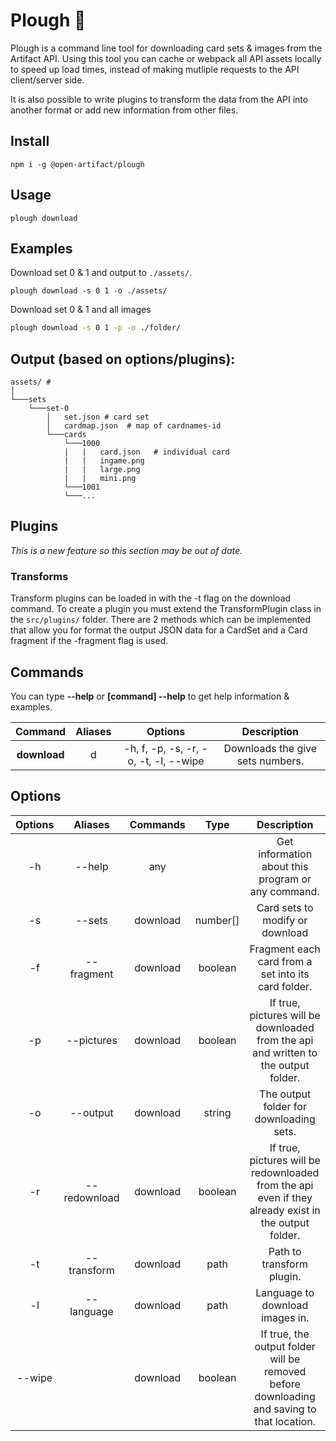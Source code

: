 # Plough 🚜
Plough is a command line tool for downloading card sets & images from the Artifact API. Using this tool you can cache or webpack all API assets locally to speed up load times, instead of making mutliple requests to the API client/server side.

It is also possible to write plugins to transform the data from the API into another format or add new information from other files.

## Install
```
npm i -g @open-artifact/plough
```

## Usage
```
plough download
```

## Examples
Download set 0 & 1 and output to `./assets/`.
```
plough download -s 0 1 -o ./assets/
```
Download set 0 & 1 and all images
```bash
plough download -s 0 1 -p -o ./folder/
```

## Output (based on options/plugins):
```
assets/ #
│
└───sets
    └───set-0
        │   set.json # card set
        │   cardmap.json  # map of cardnames-id
        └───cards
            └───1000
            |   |   card.json   # individual card
            |   |   ingame.png
            |   |   large.png
            |   |   mini.png
            └───1001
            └───...
```

## Plugins
*This is a new feature so this section may be out of date.*

### Transforms 
Transform plugins can be loaded in with the -t flag on the download command. To create a plugin you must extend the TransformPlugin class in the `src/plugins/` folder. There are 2 methods which can be implemented that allow you for format the output JSON data for a CardSet and a Card fragment if the -fragment flag is used.


## Commands
You can type **--help** or **[command] --help** to get help information & examples.

|   Command    | Aliases |                Options                |           Description            |
| :----------: | :-----: | :-----------------------------------: | :------------------------------: |
| **download** |    d    | -h, f, -p, -s, -r, -o, -t, -l, --wipe | Downloads the give sets numbers. |

## Options
| Options |   Aliases    | Commands |   Type   |                                             Description                                              |
| :-----: | :----------: | :------: | :------: | :--------------------------------------------------------------------------------------------------: |
|   -h    |    --help    |   any    |          |                          Get information about this program or any command.                          |
|   -s    |    --sets    | download | number[] |                                   Card sets to modify or download                                    |
|   -f    |  --fragment  | download | boolean  |                         Fragment each card from a set into its card folder.                          |
|   -p    |  --pictures  | download | boolean  |         If true, pictures will be downloaded from the api and written to the output folder.          |
|   -o    |   --output   | download |  string  |                               The output folder for downloading sets.                                |
|   -r    | --redownload | download | boolean  | If true, pictures will be redownloaded from the api even if they already exist in the output folder. |
|   -t    | --transform  | download |   path   |                                      Path to transform plugin.                                       |
|   -l    |  --language  | download |   path   |                                   Language to download images in.                                    |
| --wipe  |              | download | boolean  |      If true, the output folder will be removed before downloading and saving to that location.      |
